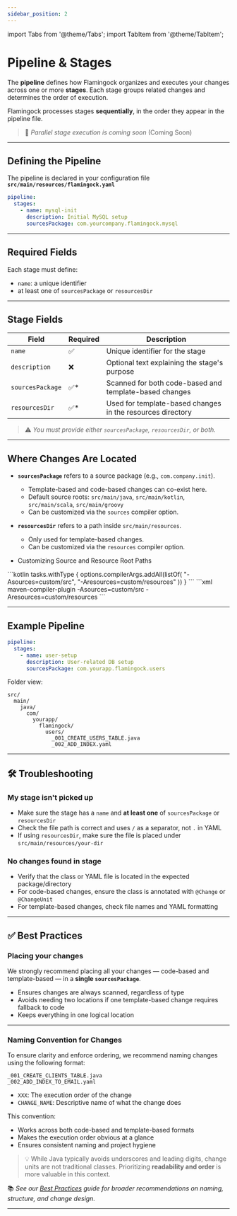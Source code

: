 ```yaml
---
sidebar_position: 2
---
```


import Tabs from '@theme/Tabs';
import TabItem from '@theme/TabItem';

# Pipeline & Stages

The **pipeline** defines how Flamingock organizes and executes your changes across one or more **stages**. Each stage groups related changes and determines the order of execution.

Flamingock processes stages **sequentially**, in the order they appear in the pipeline file.

> :pushpin: *Parallel stage execution is coming soon* (Coming Soon)

---

## Defining the Pipeline

The pipeline is declared in your configuration file **`src/main/resources/flamingock.yaml`**

```yaml
pipeline:
  stages:
    - name: mysql-init
      description: Initial MySQL setup
      sourcesPackage: com.yourcompany.flamingock.mysql
```

---

## Required Fields

Each stage must define:
- `name`: a unique identifier
- at least one of `sourcesPackage` or `resourcesDir`

---

## Stage Fields

| Field            | Required | Description                                                                 |
|------------------|----------|-----------------------------------------------------------------------------|
| `name`           | ✅       | Unique identifier for the stage                                             |
| `description`    | ❌       | Optional text explaining the stage's purpose                                |
| `sourcesPackage` | ✅*      | Scanned for both code-based and template-based changes                      |
| `resourcesDir`   | ✅*      | Used for template-based changes in the resources directory                  |

> ⚠️ *You must provide either `sourcesPackage`, `resourcesDir`, or both.*

---

## Where Changes Are Located

- **`sourcesPackage`** refers to a source package (e.g., `com.company.init`).  
  - Template-based and code-based changes can co-exist here.
  - Default source roots: `src/main/java`, `src/main/kotlin`, `src/main/scala`, `src/main/groovy`
  - Can be customized via the `sources` compiler option.

- **`resourcesDir`** refers to a path inside `src/main/resources`.  
  - Only used for template-based changes.
  - Can be customized via the `resources` compiler option.
  
- Customizing Source and Resource Root Paths
<Tabs groupId="gradle_maven">
    <TabItem value="gradle" label="Gradle" default>
```kotlin
tasks.withType<JavaCompile> {
    options.compilerArgs.addAll(listOf(
        "-Asources=custom/src",
        "-Aresources=custom/resources"
    ))
}
```
    </TabItem>
    <TabItem value="maven" label="Maven">
```xml
<build>
  <plugins>
    <plugin>
      <artifactId>maven-compiler-plugin</artifactId>
      <configuration>
        <compilerArgs>
          <arg>-Asources=custom/src</arg>
          <arg>-Aresources=custom/resources</arg>
        </compilerArgs>
      </configuration>
    </plugin>
  </plugins>
</build>
```
    </TabItem>
</Tabs>


---

## Example Pipeline

```yaml
pipeline:
  stages:
    - name: user-setup
      description: User-related DB setup
      sourcesPackage: com.yourapp.flamingock.users
```

Folder view:

```
src/
  main/
    java/
      com/
        yourapp/
          flamingock/
            users/
              _001_CREATE_USERS_TABLE.java
              _002_ADD_INDEX.yaml
```

---

## 🛠 Troubleshooting

### My stage isn't picked up
- Make sure the stage has a `name` and **at least one** of `sourcesPackage` or `resourcesDir`
- Check the file path is correct and uses `/` as a separator, not `.` in YAML
- If using `resourcesDir`, make sure the file is placed under `src/main/resources/your-dir`

### No changes found in stage
- Verify that the class or YAML file is located in the expected package/directory
- For code-based changes, ensure the class is annotated with `@Change` or `@ChangeUnit`
- For template-based changes, check file names and YAML formatting

---

## ✅ Best Practices

### Placing your changes
We strongly recommend placing all your changes — code-based and template-based — in a **single `sourcesPackage`**.
  - Ensures changes are always scanned, regardless of type
  - Avoids needing two locations if one template-based change requires fallback to code
  - Keeps everything in one logical location

---

### Naming Convention for Changes
To ensure clarity and enforce ordering, we recommend naming changes using the following format:

```
_001_CREATE_CLIENTS_TABLE.java
_002_ADD_INDEX_TO_EMAIL.yaml
```

- `XXX`: The execution order of the change
- `CHANGE_NAME`: Descriptive name of what the change does

This convention:
- Works across both code-based and template-based formats
- Makes the execution order obvious at a glance
- Ensures consistent naming and project hygiene

> 💡 While Java typically avoids underscores and leading digits, change units are not traditional classes. Prioritizing **readability and order** is more valuable in this context.

📚 *See our [Best Practices](/docs/best-practices) guide for broader recommendations on naming, structure, and change design.*

---
